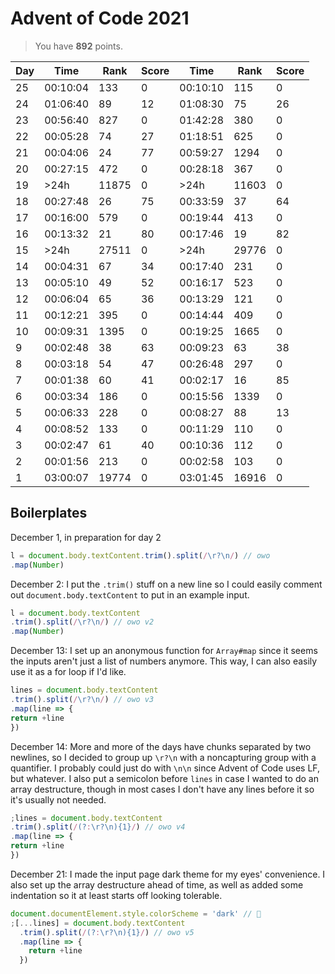 # Advent of Code 2021

> You have **892** points.

| Day | Time     | Rank  | Score | Time     | Rank  | Score |
| --- | -------- | ----- | ----- | -------- | ----- | ----- |
| 25  | 00:10:04 | 133   | 0     | 00:10:10 | 115   | 0     |
| 24  | 01:06:40 | 89    | 12    | 01:08:30 | 75    | 26    |
| 23  | 00:56:40 | 827   | 0     | 01:42:28 | 380   | 0     |
| 22  | 00:05:28 | 74    | 27    | 01:18:51 | 625   | 0     |
| 21  | 00:04:06 | 24    | 77    | 00:59:27 | 1294  | 0     |
| 20  | 00:27:15 | 472   | 0     | 00:28:18 | 367   | 0     |
| 19  | >24h     | 11875 | 0     | >24h     | 11603 | 0     |
| 18  | 00:27:48 | 26    | 75    | 00:33:59 | 37    | 64    |
| 17  | 00:16:00 | 579   | 0     | 00:19:44 | 413   | 0     |
| 16  | 00:13:32 | 21    | 80    | 00:17:46 | 19    | 82    |
| 15  | >24h     | 27511 | 0     | >24h     | 29776 | 0     |
| 14  | 00:04:31 | 67    | 34    | 00:17:40 | 231   | 0     |
| 13  | 00:05:10 | 49    | 52    | 00:16:17 | 523   | 0     |
| 12  | 00:06:04 | 65    | 36    | 00:13:29 | 121   | 0     |
| 11  | 00:12:21 | 395   | 0     | 00:14:44 | 409   | 0     |
| 10  | 00:09:31 | 1395  | 0     | 00:19:25 | 1665  | 0     |
| 9   | 00:02:48 | 38    | 63    | 00:09:23 | 63    | 38    |
| 8   | 00:03:18 | 54    | 47    | 00:26:48 | 297   | 0     |
| 7   | 00:01:38 | 60    | 41    | 00:02:17 | 16    | 85    |
| 6   | 00:03:34 | 186   | 0     | 00:15:56 | 1339  | 0     |
| 5   | 00:06:33 | 228   | 0     | 00:08:27 | 88    | 13    |
| 4   | 00:08:52 | 133   | 0     | 00:11:29 | 110   | 0     |
| 3   | 00:02:47 | 61    | 40    | 00:10:36 | 112   | 0     |
| 2   | 00:01:56 | 213   | 0     | 00:02:58 | 103   | 0     |
| 1   | 03:00:07 | 19774 | 0     | 03:01:45 | 16916 | 0     |

## Boilerplates

December 1, in preparation for day 2

<!-- prettier-ignore -->
```js
l = document.body.textContent.trim().split(/\r?\n/) // owo
.map(Number)
```

December 2: I put the `.trim()` stuff on a new line so I could easily comment
out `document.body.textContent` to put in an example input.

<!-- prettier-ignore -->
```js
l = document.body.textContent
.trim().split(/\r?\n/) // owo v2
.map(Number)
```

December 13: I set up an anonymous function for `Array#map` since it seems the
inputs aren't just a list of numbers anymore. This way, I can also easily use it
as a for loop if I'd like.

<!-- prettier-ignore -->
```js
lines = document.body.textContent
.trim().split(/\r?\n/) // owo v3
.map(line => {
return +line
})
```

December 14: More and more of the days have chunks separated by two newlines, so
I decided to group up `\r?\n` with a noncapturing group with a quantifier. I
probably could just do with `\n\n` since Advent of Code uses LF, but whatever. I
also put a semicolon before `lines` in case I wanted to do an array destructure,
though in most cases I don't have any lines before it so it's usually not
needed.

<!-- prettier-ignore -->
```js
;lines = document.body.textContent
.trim().split(/(?:\r?\n){1}/) // owo v4
.map(line => {
return +line
})
```

December 21: I made the input page dark theme for my eyes' convenience. I also
set up the array destructure ahead of time, as well as added some indentation so
it at least starts off looking tolerable.

<!-- prettier-ignore -->
```js
document.documentElement.style.colorScheme = 'dark' // 🥰
;[...lines] = document.body.textContent
  .trim().split(/(?:\r?\n){1}/) // owo v5
  .map(line => {
    return +line
  })
```
